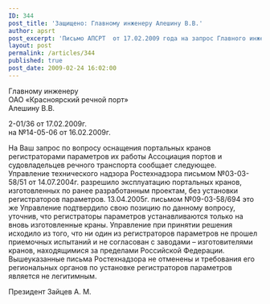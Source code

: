 ```yaml
---
ID: 344
post_title: 'Защищено: Главному инженеру Алешину В.В.'
author: apsrt
post_excerpt: 'Письмо АПСРТ  от 17.02.2009 года на запрос Главного инженера ОАО &quot;Красноярский речной порт&quot; по вопросу оснощения портальных кранов регистраторами параметров их работы.'
layout: post
permalink: /articles/344
published: true
post_date: 2009-02-24 16:02:00
---
```

  
Главному инженеру   
ОАО «Красноярский речной порт»  
Алешину В.В.  
  
  
2-01/36 от 17.02.2009г.  
на №14-05-06 от 16.02.2009г.  
  
  
На Ваш запрос по вопросу оснащения портальных кранов регистраторами параметров их работы Ассоциация портов и судовладельцев речного транспорта сообщает следующее.  
Управление технического надзора Ростехнадзора письмом №03-03-58/51 от 14.07.2004г. разрешило эксплуатацию портальных кранов, изготовленных по ранее разработанным проектам, без установки регистраторов параметров. 13.04.2005г. письмом №09-03-58/694 это же Управление подтвердило свою позицию по данному вопросу, уточнив, что регистраторы параметров устанавливаются только на вновь изготовленные краны. Управление при принятии решения исходило из того, что ни один из регистраторов параметров не прошел приемочных испытаний и не согласован с заводами – изготовителями кранов, находящимися за пределами Российской Федерации.  
Вышеуказанные письма Ростехнадзора не отменены и требования его региональных органов по установке регистраторов параметров является не легитимным.  
  
Президент Зайцев А. М.